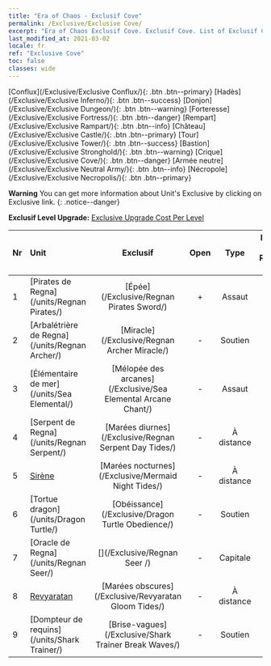 ```yaml
---
title: "Era of Chaos - Exclusif Cove"
permalink: /Exclusive/Exclusive Cove/
excerpt: "Era of Chaos Exclusif Cove. Exclusif Cove. List of Exclusif Cove in Era of Chaos"
last_modified_at: 2021-03-02
locale: fr
ref: "Exclusive Cove"
toc: false
classes: wide
---
```

 [Conflux](/Exclusive/Exclusive Conflux/){: .btn .btn--primary} [Hadès](/Exclusive/Exclusive Inferno/){: .btn .btn--success} [Donjon](/Exclusive/Exclusive Dungeon/){: .btn .btn--warning} [Forteresse](/Exclusive/Exclusive Fortress/){: .btn .btn--danger} [Rempart](/Exclusive/Exclusive Rampart/){: .btn .btn--info} [Château](/Exclusive/Exclusive Castle/){: .btn .btn--primary} [Tour](/Exclusive/Exclusive Tower/){: .btn .btn--success} [Bastion](/Exclusive/Exclusive Stronghold/){: .btn .btn--warning} [Crique](/Exclusive/Exclusive Cove/){: .btn .btn--danger} [Armée neutre](/Exclusive/Exclusive Neutral Army/){: .btn .btn--info} [Nécropole](/Exclusive/Exclusive Necropolis/){: .btn .btn--primary} 

**Warning** You can get more information about Unit's Exclusive by clicking on Exclusive link. 
{: .notice--danger}

 **Exclusif Level Upgrade:** [Exclusive Upgrade Cost Per Level](/Exclusive/ExclusiveUpgradeCostPerLevel/)

  | Nr |         Unit        | Exclusif | Open  |    Type   |  Item to Rank UP      |  Skin   |
  |:---|:--------------------|:-------------:|:-----:|:---------:|:---------------------:|:-------:|
  | 1  | [Pirates de Regna](/units/Regnan Pirates/) | [Épée](/Exclusive/Regnan Pirates Sword/) | + | Assaut | - | - |
  | 2  | [Arbalétrière de Regna](/units/Regnan Archer/) | [Miracle](/Exclusive/Regnan Archer Miracle/) | - | Soutien | - | - |
  | 3  | [Élémentaire de mer](/units/Sea Elemental/) | [Mélopée des arcanes](/Exclusive/Sea Elemental Arcane Chant/) | - | Assaut | - | - |
  | 4  | [Serpent de Regna](/units/Regnan Serpent/) | [Marées diurnes](/Exclusive/Regnan Serpent Day Tides/) | - | À distance | - | - |
  | 5  | [Sirène](/units/Mermaid/) | [Marées nocturnes](/Exclusive/Mermaid Night Tides/) | - | À distance | - | - |
  | 6  | [Tortue dragon](/units/Dragon Turtle/) | [Obéissance](/Exclusive/Dragon Turtle Obedience/) | - | Soutien | - | - |
  | 7  | [Oracle de Regna](/units/Regnan Seer/) | [](/Exclusive/Regnan Seer /) | - | Capitale | - | - |
  | 8  | [Revyaratan](/units/Revyaratan/) | [Marées obscures](/Exclusive/Revyaratan Gloom Tides/) | - | À distance | - | - |
  | 9  | [Dompteur de requins](/units/Shark Trainer/) | [Brise-vagues](/Exclusive/Shark Trainer Break Waves/) | - | Soutien | - | - |
